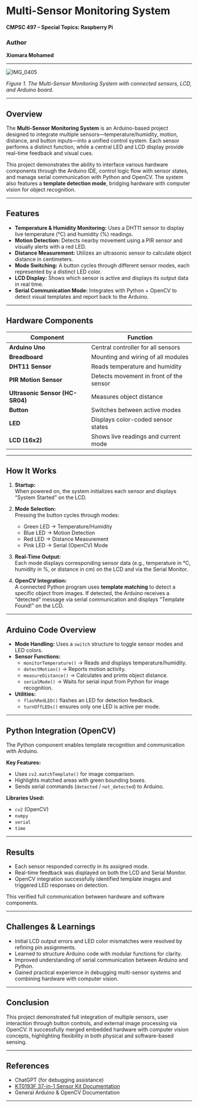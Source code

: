 
# Multi-Sensor Monitoring System

**CMPSC 497 – Special Topics: Raspberry Pi**

### Author
**Xiomara Mohamed**

---

![IMG_0405](https://github.com/user-attachments/assets/b0f255a3-5914-406b-9982-0ac9187cd7a9)



*Figure 1. The Multi-Sensor Monitoring System with connected sensors, LCD, and Arduino board.*

---

## Overview

The **Multi-Sensor Monitoring System** is an Arduino-based project designed to integrate multiple sensors—temperature/humidity, motion, distance, and button inputs—into a unified control system. Each sensor performs a distinct function, while a central LED and LCD display provide real-time feedback and visual cues.  

This project demonstrates the ability to interface various hardware components through the Arduino IDE, control logic flow with sensor states, and manage serial communication with Python and OpenCV. The system also features a **template detection mode**, bridging hardware with computer vision for object recognition.

---

## Features

- **Temperature & Humidity Monitoring:** Uses a DHT11 sensor to display live temperature (°C) and humidity (%) readings.  
- **Motion Detection:** Detects nearby movement using a PIR sensor and visually alerts with a red LED.  
- **Distance Measurement:** Utilizes an ultrasonic sensor to calculate object distance in centimeters.  
- **Mode Switching:** A button cycles through different sensor modes, each represented by a distinct LED color.  
- **LCD Display:** Shows which sensor is active and displays its output data in real time.  
- **Serial Communication Mode:** Integrates with Python + OpenCV to detect visual templates and report back to the Arduino.  

---

## Hardware Components

| Component | Function |
|------------|-----------|
| **Arduino Uno** | Central controller for all sensors |
| **Breadboard** | Mounting and wiring of all modules |
| **DHT11 Sensor** | Reads temperature and humidity |
| **PIR Motion Sensor** | Detects movement in front of the sensor |
| **Ultrasonic Sensor (HC-SR04)** | Measures object distance |
| **Button** | Switches between active modes |
| **LED** | Displays color-coded sensor states |
| **LCD (16x2)** | Shows live readings and current mode |

---

## How It Works

1. **Startup:**  
   When powered on, the system initializes each sensor and displays “System Started” on the LCD.

2. **Mode Selection:**  
   Pressing the button cycles through modes:
   - Green LED → Temperature/Humidity  
   - Blue LED → Motion Detection  
   - Red LED → Distance Measurement  
   - Pink LED → Serial (OpenCV) Mode  

3. **Real-Time Output:**  
   Each mode displays corresponding sensor data (e.g., temperature in °C, humidity in %, or distance in cm) on the LCD and via the Serial Monitor.

4. **OpenCV Integration:**  
   A connected Python program uses **template matching** to detect a specific object from images. If detected, the Arduino receives a “detected” message via serial communication and displays “Template Found!” on the LCD.

---

## Arduino Code Overview

- **Mode Handling:** Uses a `switch` structure to toggle sensor modes and LED colors.  
- **Sensor Functions:**  
  - `monitorTemperature()` → Reads and displays temperature/humidity.  
  - `detectMotion()` → Reports motion activity.  
  - `measureDistance()` → Calculates and prints object distance.  
  - `serialMode()` → Waits for serial input from Python for image recognition.  
- **Utilities:**  
  - `flashRedLED()` flashes an LED for detection feedback.  
  - `turnOffLEDs()` ensures only one LED is active per mode.  

---

## Python Integration (OpenCV)

The Python component enables template recognition and communication with Arduino.

**Key Features:**
- Uses `cv2.matchTemplate()` for image comparison.  
- Highlights matched areas with green bounding boxes.  
- Sends serial commands (`detected` / `not_detected`) to Arduino.  

**Libraries Used:**
- `cv2` (OpenCV)  
- `numpy`  
- `serial`  
- `time`  

---

## Results

- Each sensor responded correctly in its assigned mode.  
- Real-time feedback was displayed on both the LCD and Serial Monitor.  
- OpenCV integration successfully identified template images and triggered LED responses on detection.  

This verified full communication between hardware and software components.

---

## Challenges & Learnings

- Initial LCD output errors and LED color mismatches were resolved by refining pin assignments.  
- Learned to structure Arduino code with modular functions for clarity.  
- Improved understanding of serial communication between Arduino and Python.  
- Gained practical experience in debugging multi-sensor systems and combining hardware with computer vision.

---

## Conclusion

This project demonstrated full integration of multiple sensors, user interaction through button controls, and external image processing via OpenCV. It successfully merged embedded hardware with computer vision concepts, highlighting flexibility in both physical and software-based sensing.

---

## References
- ChatGPT (for debugging assistance)  
- [KT0193F 37-in-1 Sensor Kit Documentation](https://kt0193f-37-in-1-sensor-kit.readthedocs.io/en/latest/KT0193F.html#component-list)  
- General Arduino & OpenCV Documentation

---

